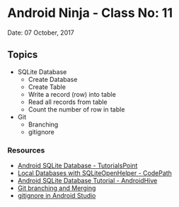 # Android Ninja - Class No: 11
Date: 07 October, 2017

## Topics ##
- SQLite Database 
	- Create Database
	- Create Table
	- Write a record (row) into table
	- Read all records from table
	- Count the number of row in table
- Git
	- Branching
	- gitignore

### Resources ###
- [Android SQLite Database - TutorialsPoint](https://www.tutorialspoint.com/android/android_sqlite_database.htm)
- [Local Databases with SQLiteOpenHelper - CodePath](http://guides.codepath.com/android/local-databases-with-sqliteopenhelper)
- [Android SQLite Database Tutorial - AndroidHive](https://www.androidhive.info/2011/11/android-sqlite-database-tutorial/)
- [Git branching and Merging](https://git-scm.com/book/en/v2/Git-Branching-Basic-Branching-and-Merging)
- [gitignore in Android Studio](https://stackoverflow.com/a/17803964/6200296)